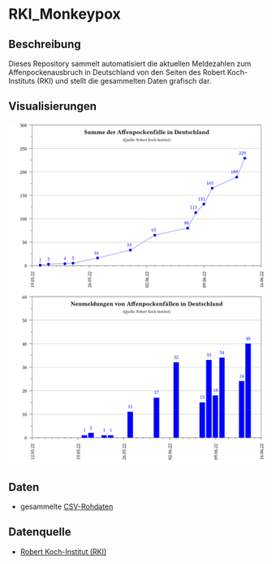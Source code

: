 # RKI_Monkeypox

## Beschreibung

Dieses Repository sammelt automatisiert die aktuellen Meldezahlen zum Affenpockenausbruch in Deutschland von den Seiten des Robert Koch-Instituts (RKI) und stellt die gesammelten Daten grafisch dar.

## Visualisierungen
![](plots_de/plot_sum_cases.png)
![](plots_de/plot_num_cases.png)

## Daten
- gesammelte [CSV-Rohdaten](data/RKI_Monkeypox.csv)

## Datenquelle
- [Robert Koch-Institut (RKI)](https://www.rki.de/DE/Content/InfAZ/A/Affenpocken/Ausbruch-2022-Situation-Deutschland.html)

